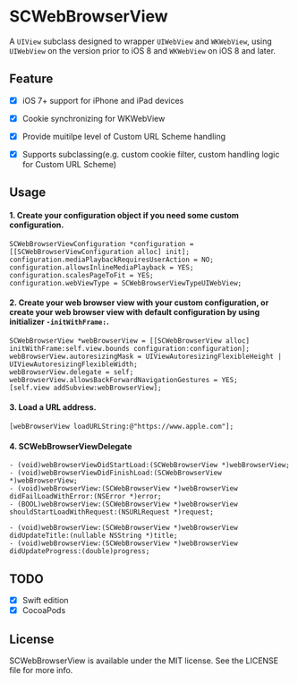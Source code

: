 # SCWebBrowserView
A `UIView` subclass designed to wrapper `UIWebView` and `WKWebView`, using `UIWebView` on the version prior to iOS 8 and `WKWebView` on iOS 8 and later.


## Feature
- [x] iOS 7+ support for iPhone and iPad devices
- [x] Cookie synchronizing for WKWebView
- [x] Provide muitilpe level of Custom URL Scheme handling  
- [x] Supports subclassing(e.g. custom cookie filter, custom handling logic for Custom URL Scheme)


## Usage

#### 1. Create your configuration object if you need some custom configuration.

```
SCWebBrowserViewConfiguration *configuration = [[SCWebBrowserViewConfiguration alloc] init];
configuration.mediaPlaybackRequiresUserAction = NO;
configuration.allowsInlineMediaPlayback = YES;
configuration.scalesPageToFit = YES;
configuration.webViewType = SCWebBrowserViewTypeUIWebView;
```

#### 2. Create your web browser view with your custom configuration, or create your web browser view with default configuration by using initializer `-initWithFrame:`.

```
SCWebBrowserView *webBrowserView = [[SCWebBrowserView alloc] initWithFrame:self.view.bounds configuration:configuration];
webBrowserView.autoresizingMask = UIViewAutoresizingFlexibleHeight | UIViewAutoresizingFlexibleWidth;
webBrowserView.delegate = self;
webBrowserView.allowsBackForwardNavigationGestures = YES;
[self.view addSubview:webBrowserView];
```

#### 3. Load a URL address. 
```
[webBrowserView loadURLString:@"https://www.apple.com"];
```

#### 4. SCWebBrowserViewDelegate
```
- (void)webBrowserViewDidStartLoad:(SCWebBrowserView *)webBrowserView;
- (void)webBrowserViewDidFinishLoad:(SCWebBrowserView *)webBrowserView;
- (void)webBrowserView:(SCWebBrowserView *)webBrowserView didFailLoadWithError:(NSError *)error;
- (BOOL)webBrowserView:(SCWebBrowserView *)webBrowserView shouldStartLoadWithRequest:(NSURLRequest *)request;

- (void)webBrowserView:(SCWebBrowserView *)webBrowserView didUpdateTitle:(nullable NSString *)title;
- (void)webBrowserView:(SCWebBrowserView *)webBrowserView didUpdateProgress:(double)progress;
```

## TODO
- [x] Swift edition
- [x] CocoaPods

## License
SCWebBrowserView is available under the MIT license. See the LICENSE file for more info.
